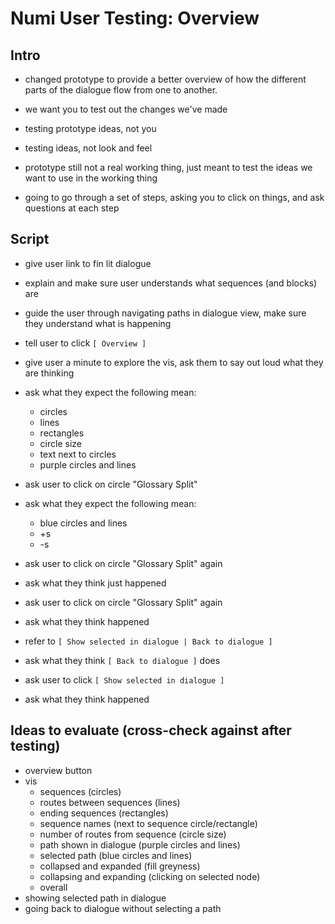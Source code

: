 Numi User Testing: Overview
===========================

Intro
-----
  - changed prototype to provide a better overview of how the different parts of the dialogue flow from one to another.

  - we want you to test out the changes we've made

  - testing prototype ideas, not you

  - testing ideas, not look and feel

  - prototype still not a real working thing, just meant to test the ideas we want to use in the working thing

  - going to go through a set of steps, asking you to click on things, and ask questions at each step

Script
------
- give user link to fin lit dialogue

- explain and make sure user understands what sequences (and blocks) are

- guide the user through navigating paths in dialogue view, make sure they understand what is happening

- tell user to click `[ Overview ]`

- give user a minute to explore the vis, ask them to say out loud what they are thinking

- ask what they expect the following mean:
  - circles
  - lines
  - rectangles
  - circle size
  - text next to circles
  - purple circles and lines

- ask user to click on circle "Glossary Split"

- ask what they expect the following mean:
  - blue circles and lines
  - +s
  - -s

- ask user to click on circle "Glossary Split" again

- ask what they think just happened

- ask user to click on circle "Glossary Split" again

- ask what they think happened

- refer to `[ Show selected in dialogue | Back to dialogue ]`

- ask what they think `[ Back to dialogue ]` does

- ask user to click `[ Show selected in dialogue ]`

- ask what they think happened

Ideas to evaluate (cross-check against after testing)
-----------------------------------------------------
- overview button
- vis
  - sequences (circles)
  - routes between sequences (lines)
  - ending sequences (rectangles)
  - sequence names (next to sequence circle/rectangle)
  - number of routes from sequence (circle size)
  - path shown in dialogue (purple circles and lines)
  - selected path (blue circles and lines)
  - collapsed and expanded (fill greyness)
  - collapsing and expanding (clicking on selected node)
  - overall
- showing selected path in dialogue
- going back to dialogue without selecting a path
